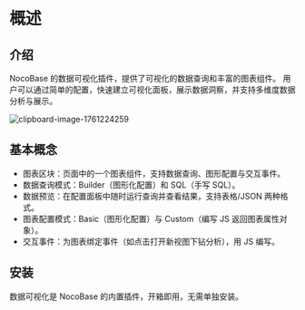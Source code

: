 # 概述

## 介绍
NocoBase 的数据可视化插件，提供了可视化的数据查询和丰富的图表组件。
用户可以通过简单的配置，快速建立可视化面板，展示数据洞察，并支持多维度数据分析与展示。

![clipboard-image-1761224259](https://static-docs.nocobase.com/clipboard-image-1761224259.png)

## 基本概念
- 图表区块：页面中的一个图表组件，支持数据查询、图形配置与交互事件。
- 数据查询模式：Builder（图形化配置）和 SQL（手写 SQL）。
- 数据预览：在配置面板中随时运行查询并查看结果，支持表格/JSON 两种格式。
- 图表配置模式：Basic（图形化配置）与 Custom（编写 JS 返回图表属性对象）。
- 交互事件：为图表绑定事件（如点击打开新视图下钻分析），用 JS 编写。

## 安装
数据可视化是 NocoBase 的内置插件，开箱即用，无需单独安装。
